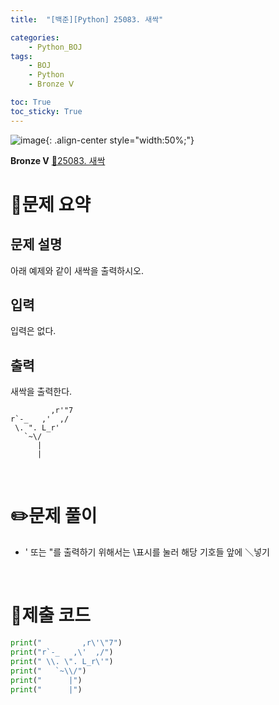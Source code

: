 ```yaml
---
title:  "[백준][Python] 25083. 새싹" 

categories: 
    - Python_BOJ
tags: 
    - BOJ
    - Python
    - Bronze Ⅴ

toc: True
toc_sticky: True
---
```

![image](https://github.com/user-attachments/assets/32319fe8-99e9-4031-b5d1-9f1909b510dc){: .align-center style="width:50%;"}

**Bronze Ⅴ** 
[🔗25083. 새싹](https://www.acmicpc.net/problem/25083)

# 📝문제 요약
## 문제 설명
아래 예제와 같이 새싹을 출력하시오.

## 입력
입력은 없다.

## 출력
새싹을 출력한다.
```
         ,r'"7
r`-_   ,'  ,/
 \. ". L_r'
   `~\/
      |
      |
```


<br>

# ✏️문제 풀이
- ' 또는 "를 출력하기 위해서는 \표시를 눌러 해당 기호들 앞에 ＼넣기

<br>

# 💯제출 코드
```python
print("         ,r\'\"7")
print("r`-_   ,\'  ,/")
print(" \\. \". L_r\'")
print("   `~\\/")
print("      |")
print("      |")
```